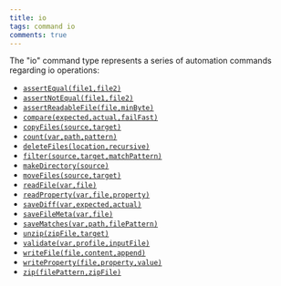 ```yaml
---
title: io
tags: command io
comments: true
---
```



The "io" command type represents a series of automation commands regarding io operations:

- [`assertEqual(file1,file2)`](assertEqual(file1,file2))
- [`assertNotEqual(file1,file2)`](assertNotEqual(file1,file2))
- [`assertReadableFile(file,minByte)`](assertReadableFile(file,minByte))
- [`compare(expected,actual,failFast)`](compare(expected,actual,failFast)) 
- [`copyFiles(source,target)`](copyFiles(source,target))
- [`count(var,path,pattern)`](count(var,path,pattern))
- [`deleteFiles(location,recursive)`](deleteFiles(location,recursive))
- [`filter(source,target,matchPattern)`](filter(source,target,matchPattern))
- [`makeDirectory(source)`](makeDirectory(source))
- [`moveFiles(source,target)`](moveFiles(source,target))
- [`readFile(var,file)`](readFile(var,file))
- [`readProperty(var,file,property)`](readProperty(var,file,property))
- [`saveDiff(var,expected,actual)`](saveDiff(var,expected,actual))
- [`saveFileMeta(var,file)`](saveFileMeta(var,file))
- [`saveMatches(var,path,filePattern)`](saveMatches(var,path,filePattern))
- [`unzip(zipFile,target)`](unzip(zipFile,target))
- [`validate(var,profile,inputFile)`](validate(var,profile,inputFile))
- [`writeFile(file,content,append)`](writeFile(file,content,append))
- [`writeProperty(file,property,value)`](writeProperty(file,property,value))
- [`zip(filePattern,zipFile)`](zip(filePattern,zipFile))
